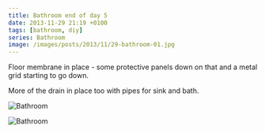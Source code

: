 ```yaml
---
title: Bathroom end of day 5
date: 2013-11-29 21:19 +0100
tags: [bathroom, diy]
series: Bathroom
image: /images/posts/2013/11/29-bathroom-01.jpg
---
```


Floor membrane in place - some protective panels down on that and a metal grid starting to go down.

More of the drain in place too with pipes for sink and bath.

![Bathroom](/images/posts/2013/11/29-bathroom-01.jpg)

![Bathroom](/images/posts/2013/11/29-bathroom-02.jpg)

